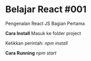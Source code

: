 # Belajar React #001

Pengenalan React JS Bagian Pertama

**Cara Install**
Masuk ke folder project

Ketikkan perintah:
*npm install*


**Cara Running**
*npm start*